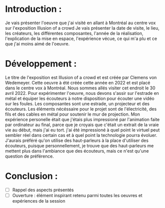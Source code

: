 # Introduction :
Je vais présenter l'oeuvre que j'ai visité en allant à Montréal au centre vox sur l'exposition Illusion of a crowd
Je vais présenter la date de visite, le lieu, les créateurs, les différentes composantes, l'année de la réalisation, l'explication de la mise en espace, l'expérience vécue, ce qui m'a plu et ce que j'ai moins aimé de l'oeuvre.

# Développement :
Le titre de l'exposition est Illusion of a crowd et est créée par Clemens von Wedemeyer. Cette oeuvre à été créée cette année en 2022 et est placé dans le centre vox à Montréal. Nous sommes allés visiter cet endroit le 30 avril 2022.
Pour expérimenter l'oeuvre, nous devons s'assir sur l'estrade en métal et équiper les écouteurs à notre disposition pour écouter une vidéo sur les foules. Les composantes sont  une estrade, un projecteur et des écouteurs. Les éléments nécéssaire pour le projet sont de l'électricité, des fils et des cables en métal pour soutenir le mur de projection.
Mon expérience personelle était que j'étais plus impressioné par l'animation faite par ordinateur au final, parce que je croyais que c'était un extrait de la vraie vie au début, mais j'ai eu tort. j'ai été impressioné à quel point le virtuel peut sembler réel dans certain cas et à quel point la technologie pourra évoluer.
J'aurais préféré qu'on utilise des haut-parleurs à la place d'utiliser des écouteurs, puisque personnellement, je trouve que des haut-parleurs me mettent plus dans l'ambiance que des écouteurs, mais ce n'est qu'une question de préférence.


# Conclusion :
- [ ] Rappel des aspects présentés
- [ ] Ouverture : élément inspirant retenu parmi toutes les oeuvres et expériences de la session
